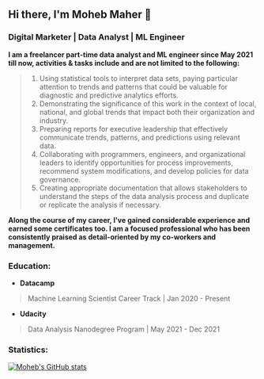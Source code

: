 ## Hi there, I'm Moheb Maher 👋
### Digital Marketer | Data Analyst | ML Engineer

**I am a freelancer part-time data analyst and ML engineer since May 2021 till now, activities & tasks
include and are not limited to the following:**

> 1. Using statistical tools to interpret data sets, paying particular attention to trends and patterns that
could be valuable for diagnostic and predictive analytics efforts.
> 2. Demonstrating the significance of this work in the context of local, national, and global trends that
impact both their organization and industry.
> 3. Preparing reports for executive leadership that effectively communicate trends, patterns, and
predictions using relevant data.
> 4. Collaborating with programmers, engineers, and organizational leaders to identify opportunities for
process improvements, recommend system modifications, and develop policies for data governance.
> 5. Creating appropriate documentation that allows stakeholders to understand the steps of the data
analysis process and duplicate or replicate the analysis if necessary.

**Along the course of my career, I've gained considerable experience and earned some certificates too. I
am a focused professional who has been consistently praised as detail-oriented by my co-workers and
management.**

### Education:

- **Datacamp**
> Machine Learning Scientist Career Track | Jan 2020 - Present

- **Udacity**
> Data Analysis Nanodegree Program | May 2021 - Dec 2021

### Statistics:
[![Moheb's GitHub stats](https://github-readme-stats.vercel.app/api?username=mohebmaher&show_icons=true&theme=radical)](https://github.com/anuraghazra/github-readme-stats)
